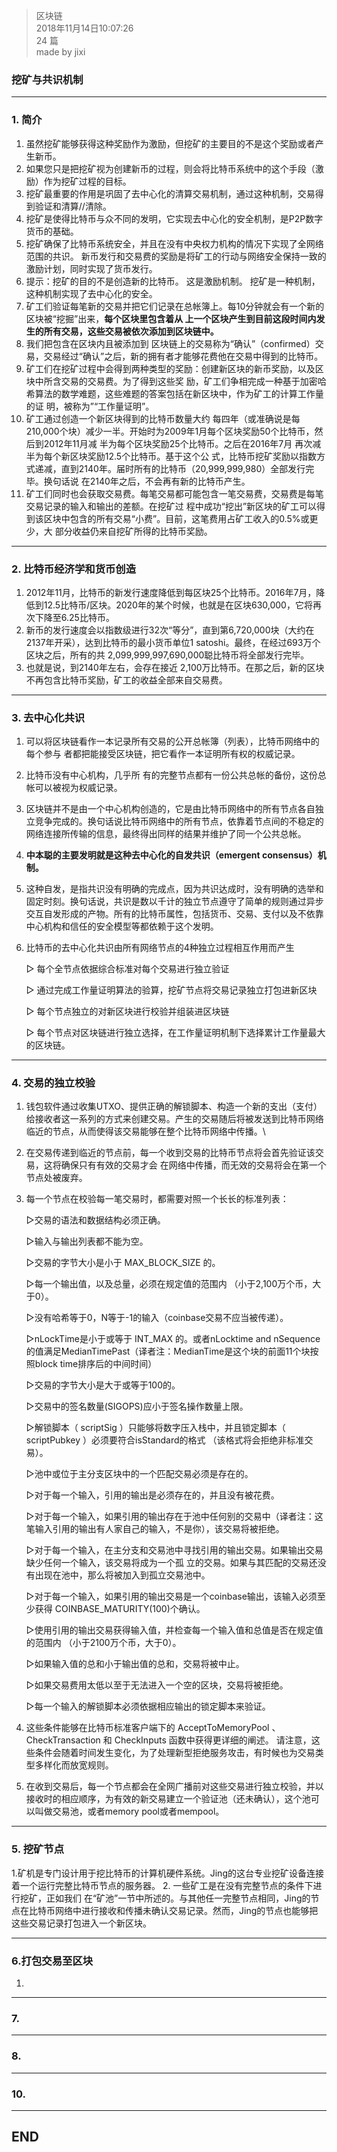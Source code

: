 > 区块链  
> 2018年11月14日10:07:26       
> 24 篇  
>made by jixi

### 挖矿与共识机制


----------


### 1. 简介

1. 虽然挖矿能够获得这种奖励作为激励，但挖矿的主要目的不是这个奖励或者产生新币。   
2. 如果您只是把挖矿视为创建新币的过程，则会将比特币系统中的这个手段（激励）作为挖矿过程的目标。  
3. 挖矿最重要的作用是巩固了去中心化的清算交易机制，通过这种机制，交易得到验证和清算//清除。
4. 挖矿是使得比特币与众不同的发明，它实现去中心化的安全机制，是P2P数字货币的基础。  
5. 挖矿确保了比特币系统安全，并且在没有中央权力机构的情况下实现了全网络范围的共识。 新币发行和交易费的奖励是将矿工的行动与网络安全保持一致的激励计划，同时实现了货币发行。
6. 提示：挖矿的目的不是创造新的比特币。 这是激励机制。 挖矿是一种机制，这种机制实现了去中心化的安全。
7. 矿工们验证每笔新的交易并把它们记录在总帐簿上。每10分钟就会有一个新的区块被“挖掘”出来，**每个区块里包含着从 上一个区块产生到目前这段时间内发生的所有交易，这些交易被依次添加到区块链中。**
8. 我们把包含在区块内且被添加到 区块链上的交易称为“确认”（confirmed）交易，交易经过“确认”之后，新的拥有者才能够花费他在交易中得到的比特币。  
9. 矿工们在挖矿过程中会得到两种类型的奖励：创建新区块的新币奖励，以及区块中所含交易的交易费。为了得到这些奖 励，矿工们争相完成一种基于加密哈希算法的数学难题，这些难题的答案包括在新区块中，作为矿工的计算工作量的证 明，被称为”“工作量证明”。
10. 矿工通过创造一个新区块得到的比特币数量大约 每四年（或准确说是每210,000个块）减少一半。开始时为2009年1月每个区块奖励50个比特币，然后到2012年11月减 半为每个区块奖励25个比特币。之后在2016年7月 再次减半为每个新区块奖励12.5个比特币。基于这个公 式，比特币挖矿奖励以指数方式递减，直到2140年。届时所有的比特币（20,999,999,980）全部发行完毕。换句话说 在2140年之后，不会再有新的比特币产生。
11. 矿工们同时也会获取交易费。每笔交易都可能包含一笔交易费，交易费是每笔交易记录的输入和输出的差额。在挖矿过 程中成功“挖出”新区块的矿工可以得到该区块中包含的所有交易“小费”。目前，这笔费用占矿工收入的0.5%或更少，大 部分收益仍来自挖矿所得的比特币奖励。




----------

### 2. 比特币经济学和货币创造

1. 2012年11月，比特币的新发行速度降低到每区块25个比特币。2016年7月，降低到12.5比特币/区块。2020年的某个时候，也就是在区块630,000，它将再次下降至6.25比特币。
2. 新币的发行速度会以指数级进行32次“等分”，直到第6,720,000块（大约在2137年开采），达到比特币的最小货币单位1 satoshi。最终，在经过693万个区块之后，所有的共 2,099,999,997,690,000聪比特币将全部发行完毕。
3. 也就是说，到2140年左右，会存在接近 2,100万比特币。在那之后，新的区块不再包含比特币奖励，矿工的收益全部来自交易费。







----------

### 3. 去中心化共识

1. 可以将区块链看作一本记录所有交易的公开总帐簿（列表），比特币网络中的每个参与 者都把能接受区块链，把它看作一本证明所有权的权威记录。
2. 比特币没有中心机构，几乎所 有的完整节点都有一份公共总帐的备份，这份总帐可以被视为权威记录。
3. 区块链并不是由一个中心机构创造的，它是由比特币网络中的所有节点各自独立竞争完成的。换句话说比特币网络中的所有节点，依靠着节点间的不稳定的网络连接所传输的信息，最终得出同样的结果并维护了同一个公共总帐。
4. <b>中本聪的主要发明就是这种去中心化的自发共识（emergent consensus）机制。</b>
5. 这种自发，是指共识没有明确的完成点，因为共识达成时，没有明确的选举和固定时刻。换句话说，共识是数以千计的独立节点遵守了简单的规则通过异步交互自发形成的产物。所有的比特币属性，包括货币、交易、支付以及不依靠中心机构和信任的安全模型等都依赖于这个发明。
6. 比特币的去中心化共识由所有网络节点的4种独立过程相互作用而产生   

   ▷ 每个全节点依据综合标准对每个交易进行独立验证

   ▷ 通过完成工作量证明算法的验算，挖矿节点将交易记录独立打包进新区块

   ▷ 每个节点独立的对新区块进行校验并组装进区块链

   ▷ 每个节点对区块链进行独立选择，在工作量证明机制下选择累计工作量最大的区块链。





----------

### 4. 交易的独立校验

1. 钱包软件通过收集UTXO、提供正确的解锁脚本、构造一个新的支出（支付）给接收者这一系列的方式来创建交易。产生的交易随后将被发送到比特币网络临近的节点，从而使得该交易能够在整个比特币网络中传播。\
2. 在交易传递到临近的节点前，每一个收到交易的比特币节点将会首先验证该交易，这将确保只有有效的交易才会 在网络中传播，而无效的交易将会在第一个节点处被废弃。

3. 每一个节点在校验每一笔交易时，都需要对照一个长长的标准列表：  

   ▷交易的语法和数据结构必须正确。

   ▷输入与输出列表都不能为空。

   ▷交易的字节大小是小于 MAX_BLOCK_SIZE 的。

   ▷每一个输出值，以及总量，必须在规定值的范围内 （小于2,100万个币，大于0）。

   ▷没有哈希等于0，N等于-1的输入（coinbase交易不应当被传递）。

   ▷nLockTime是小于或等于 INT_MAX 的。或者nLocktime and nSequence的值满足MedianTimePast（译者注：MedianTime是这个块的前面11个块按照block time排序后的中间时间）

   ▷交易的字节大小是大于或等于100的。

   ▷交易中的签名数量(SIGOPS)应小于签名操作数量上限。

   ▷解锁脚本（ scriptSig ）只能够将数字压入栈中，并且锁定脚本（ scriptPubkey ）必须要符合isStandard的格式 （该格式将会拒绝非标准交易）。

   ▷池中或位于主分支区块中的一个匹配交易必须是存在的。

   ▷对于每一个输入，引用的输出是必须存在的，并且没有被花费。

   ▷对于每一个输入，如果引用的输出存在于池中任何别的交易中（译者注：这笔输入引用的输出有人家自己的输入，不是你），该交易将被拒绝。

   ▷对于每一个输入，在主分支和交易池中寻找引用的输出交易。如果输出交易缺少任何一个输入，该交易将成为一个孤 立的交易。如果与其匹配的交易还没有出现在池中，那么将被加入到孤立交易池中。

   ▷对于每一个输入，如果引用的输出交易是一个coinbase输出，该输入必须至少获得 COINBASE_MATURITY(100)个确认。

   ▷使用引用的输出交易获得输入值，并检查每一个输入值和总值是否在规定值的范围内 （小于2100万个币，大于0）。

   ▷如果输入值的总和小于输出值的总和，交易将被中止。

   ▷如果交易费用太低以至于无法进入一个空的区块，交易将被拒绝。

   ▷每一个输入的解锁脚本必须依据相应输出的锁定脚本来验证。

4. 这些条件能够在比特币标准客户端下的 AcceptToMemoryPool 、 CheckTransaction 和 CheckInputs 函数中获得更详细的阐述。 请注意，这些条件会随着时间发生变化，为了处理新型拒绝服务攻击，有时候也为交易类型多样化而放宽规则。

5. 在收到交易后，每一个节点都会在全网广播前对这些交易进行独立校验，并以接收时的相应顺序，为有效的新交易建立一个验证池（还未确认），这个池可以叫做交易池，或者memory pool或者mempool。

----------

### 5. 挖矿节点

1.矿机是专门设计用于挖比特币的计算机硬件系统。Jing的这台专业挖矿设备连接着一个运行完整比特币节点的服务器。
2. 一些矿工是在没有完整节点的条件下进行挖矿，正如我们 在“矿池”一节中所述的。与其他任一完整节点相同，Jing的节点在比特币网络中进行接收和传播未确认交易记录。然而，Jing的节点也能够把这些交易记录打包进入一个新区块。







----------
### 6.打包交易至区块

1. 




----------
### 7.


----------
### 8.


----------
### 10.


----------


## END

